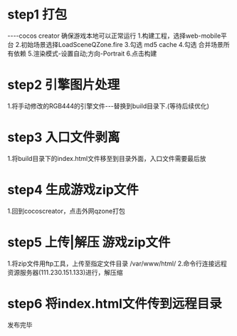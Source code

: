 # step1 打包
----cocos creator 确保游戏本地可以正常运行
1.构建工程，选择web-mobile平台
2.初始场景选择LoadSceneQZone.fire
3.勾选 md5 cache
4.勾选 合并场景所有依赖
5.渲染模式-设置自动;方向-Portrait
6.点击构建

# step2 引擎图片处理
 1.将手动修改的RGB444的引擎文件---替换到build目录下.(等待后续优化)

# step3 入口文件剥离
 1.将build目录下的index.html文件移至到目录外面，入口文件需要最后放

# step4 生成游戏zip文件
1.回到cocoscreator，点击外网qzone打包 

# step5 上传|解压 游戏zip文件
1.将zip文件用ftp工具，上传至指定文件目录 /var/www/html/
2.命令行连接远程资源服务器(111.230.151.133)进行，解压缩

# step6 将index.html文件传到远程目录

发布完毕